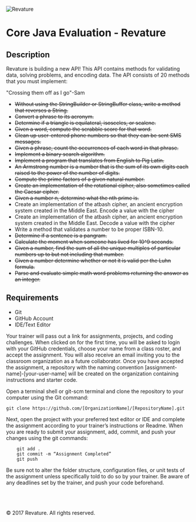 ![Revature](https://github.com/pjw6193/caliber/blob/master/images/rev-brand.png) 

# Core Java Evaluation - Revature

## Description

Revature is building a new API! This API contains methods for validating data, 
solving problems, and encoding data. The API consists of 20 methods that you 
must implement:

"Crossing them off as I go"-Sam

* ~~Without using the StringBuilder or StringBuffer class, write a method that reverses a String.~~
* ~~Convert a phrase to its acronym.~~
* ~~Determine if a triangle is equilateral, isosceles, or scalene.~~
* ~~Given a word, compute the scrabble score for that word.~~
* ~~Clean up user-entered phone numbers so that they can be sent SMS messages.~~
* ~~Given a phrase, count the occurrences of each word in that phrase.~~
* ~~Implement a binary search algorithm.~~
* ~~Implement a program that translates from English to Pig Latin.~~
* ~~An Armstrong number is a number that is the sum of its own digits each raised to the power of the number of digits.~~
* ~~Compute the prime factors of a given natural number.~~
* ~~Create an implementation of the rotational cipher, also sometimes called the Caesar cipher.~~
* ~~Given a number n, determine what the nth prime is.~~
* Create an implementation of the atbash cipher, an ancient encryption system created in the Middle East. Encode a value with the cipher
* Create an implementation of the atbash cipher, an ancient encryption system created in the Middle East. Decode a value with the cipher
* Write a method that validates a number to be proper ISBN-10.
* ~~Determine if a sentence is a pangram.~~
* ~~Calculate the moment when someone has lived for 10^9 seconds.~~
* ~~Given a number, find the sum of all the unique multiples of particular numbers up to but not including that number.~~
* ~~Given a number determine whether or not it is valid per the Luhn formula.~~
* ~~Parse and evaluate simple math word problems returning the answer as an integer.~~

## Requirements
* Git
* GitHub Account
* IDE/Text Editor

Your trainer will pass out a link for assignments, projects, and coding challenges. When clicked on for the first time, you will be asked to login with your GitHub credentials, choose your name from a class roster, and accept the assignment. You will also receive an email inviting you to the classroom organization as a future collaborator. Once you have accepted the assignment, a repository with the naming convention [assignment-name]-[your-user-name] will be created on the organization containing instructions and starter code.

Open a terminal shell or git-scm terminal and clone the repository to your computer using the Git command:
	
	git clone https://github.com/[OrganizationName]/[RepositoryName].git

Next, open the project with your preferred text editor or IDE and complete the assignment according to your trainer’s instructions or Readme. When you are ready to submit your assignment, add, commit, and push your changes using the git commands:

```
	git add .
	git commit -m “Assignment Completed”
	git push
```

Be sure not to alter the folder structure, configuration files, or unit tests of the assignment unless specifically told to do so by your trainer. Be aware of any deadlines set by the trainer, and push your code beforehand.

<br/><br/><br/>
&copy; 2017 Revature. All rights reserved.
